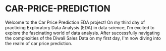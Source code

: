 # CAR-PRICE-PREDICTION
Welcome to the Car Price Prediction EDA project! On my third day of practicing Exploratory Data Analysis (EDA) in data science, I'm excited to explore the fascinating world of data analysis. After successfully navigating the complexities of the Diwali Sales Data on my first day, I'm now diving into the realm of car price prediction.
